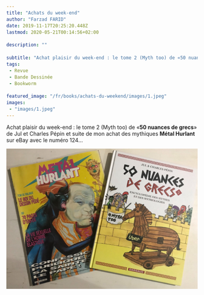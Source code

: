 ```yaml
---
title: "Achats du week-end"
author: "Farzad FARID"
date: 2019-11-17T20:25:20.448Z
lastmod: 2020-05-21T00:14:56+02:00

description: ""

subtitle: "‪Achat plaisir du week-end : le tome 2 (Myth too) de «50 nuances de grecs» de Jul et Charles Pépin et suite de mon achat des mythiques…"
tags:
 - Revue
 - Bande Dessinée
 - Bookworm

featured_image: "/fr/books/achats-du-weekend/images/1.jpeg" 
images:
 - "images/1.jpeg"
---
```


‪Achat plaisir du week-end : le tome 2 (Myth too) de «**50 nuances de grecs**» de Jul et Charles Pépin et suite de mon achat des mythiques **Métal Hurlant** sur eBay avec le numéro 124…



![image](images/1.jpeg#layoutOutsetCenter)
